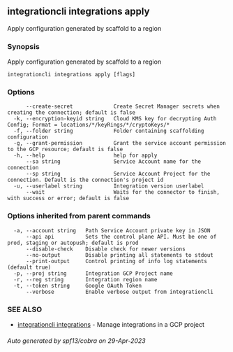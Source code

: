 ## integrationcli integrations apply

Apply configuration generated by scaffold to a region

### Synopsis

Apply configuration generated by scaffold to a region

```
integrationcli integrations apply [flags]
```

### Options

```
      --create-secret             Create Secret Manager secrets when creating the connection; default is false
  -k, --encryption-keyid string   Cloud KMS key for decrypting Auth Config; Format = locations/*/keyRings/*/cryptoKeys/*
  -f, --folder string             Folder containing scaffolding configuration
  -g, --grant-permission          Grant the service account permission to the GCP resource; default is false
  -h, --help                      help for apply
      --sa string                 Service Account name for the connection
      --sp string                 Service Account Project for the connection. Default is the connection's project id
  -u, --userlabel string          Integration version userlabel
      --wait                      Waits for the connector to finish, with success or error; default is false
```

### Options inherited from parent commands

```
  -a, --account string   Path Service Account private key in JSON
      --api api          Sets the control plane API. Must be one of prod, staging or autopush; default is prod
      --disable-check    Disable check for newer versions
      --no-output        Disable printing all statements to stdout
      --print-output     Control printing of info log statements (default true)
  -p, --proj string      Integration GCP Project name
  -r, --reg string       Integration region name
  -t, --token string     Google OAuth Token
      --verbose          Enable verbose output from integrationcli
```

### SEE ALSO

* [integrationcli integrations](integrationcli_integrations.md)	 - Manage integrations in a GCP project

###### Auto generated by spf13/cobra on 29-Apr-2023
